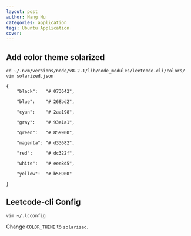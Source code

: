 ```yaml
---
layout: post
author: Hang Hu
categories: application
tags: Ubuntu Application 
cover: 
---
```

## Add color theme solarized

```
cd ~/.nvm/versions/node/v8.2.1/lib/node_modules/leetcode-cli/colors/
vim solarized.json
```


```
{
    "black":   "# 073642",

    "blue":    "# 268bd2",

    "cyan":    "# 2aa198",

    "gray":    "# 93a1a1",

    "green":   "# 859900",

    "magenta": "# d33682",

    "red":     "# dc322f",

    "white":   "# eee8d5",

    "yellow":  "# b58900"

}
```


## Leetcode-cli Config


```
vim ~/.lcconfig
```


Change `COLOR_THEME` to `solarized`.

